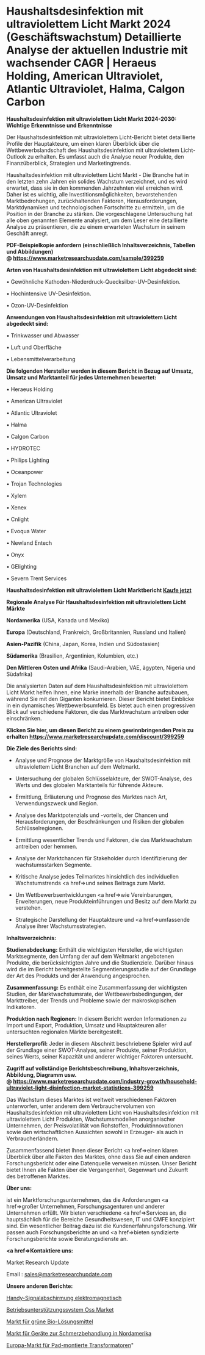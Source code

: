 # Haushaltsdesinfektion mit ultraviolettem Licht Markt 2024 (Geschäftswachstum) Detaillierte Analyse der aktuellen Industrie mit wachsender CAGR | Heraeus Holding, American Ultraviolet, Atlantic Ultraviolet, Halma, Calgon Carbon

<strong>Haushaltsdesinfektion mit ultraviolettem Licht Markt 2024-2030: Wichtige Erkenntnisse und Erkenntnisse</strong>

Der Haushaltsdesinfektion mit ultraviolettem Licht-Bericht bietet detaillierte Profile der Hauptakteure, um einen klaren Überblick über die Wettbewerbslandschaft des Haushaltsdesinfektion mit ultraviolettem Licht-Outlook zu erhalten. Es umfasst auch die Analyse neuer Produkte, den Finanzüberblick, Strategien und Marketingtrends.

Haushaltsdesinfektion mit ultraviolettem Licht Markt - Die Branche hat in den letzten zehn Jahren ein solides Wachstum verzeichnet, und es wird erwartet, dass sie in den kommenden Jahrzehnten viel erreichen wird. Daher ist es wichtig, alle Investitionsmöglichkeiten, bevorstehenden Marktbedrohungen, zurückhaltenden Faktoren, Herausforderungen, Marktdynamiken und technologischen Fortschritte zu ermitteln, um die Position in der Branche zu stärken. Die vorgeschlagene Untersuchung hat alle oben genannten Elemente analysiert, um dem Leser eine detaillierte Analyse zu präsentieren, die zu einem erwarteten Wachstum in seinem Geschäft anregt.

<strong><b>PDF-Beispielkopie anfordern (einschließlich Inhaltsverzeichnis, Tabellen und Abbildungen) @ </b></strong><strong><a href=https://www.marketresearchupdate.com/sample/399259><strong>https://www.marketresearchupdate.com/sample/399259</u></a></strong></strong>

<strong>Arten von Haushaltsdesinfektion mit ultraviolettem Licht abgedeckt sind:</strong>

• Gewöhnliche Kathoden-Niederdruck-Quecksilber-UV-Desinfektion.

• Hochintensive UV-Desinfektion.

• Ozon-UV-Desinfektion

<strong>Anwendungen von Haushaltsdesinfektion mit ultraviolettem Licht abgedeckt sind:</strong>

• Trinkwasser und Abwasser

• Luft und Oberfläche

• Lebensmittelverarbeitung

<strong>Die folgenden Hersteller werden in diesem Bericht in Bezug auf Umsatz, Umsatz und Marktanteil für jedes Unternehmen bewertet:</strong>

• Heraeus Holding

• American Ultraviolet

• Atlantic Ultraviolet

• Halma

• Calgon Carbon

• HYDROTEC

• Philips Lighting

• Oceanpower

• Trojan Technologies

• Xylem

• Xenex

• Cnlight

• Evoqua Water

• Newland Entech

• Onyx

• GElighting

• Severn Trent Services

<strong>Haushaltsdesinfektion mit ultraviolettem Licht Marktbericht <a href=https://www.marketresearchupdate.com/buynow/399259>Kaufe jetzt</a></strong>

<strong>Regionale Analyse Für Haushaltsdesinfektion mit ultraviolettem Licht Märkte</strong>

<strong>Nordamerika</strong> (USA, Kanada und Mexiko)

<strong>Europa</strong> (Deutschland, Frankreich, Großbritannien, Russland und Italien)

<strong>Asien-Pazifik</strong> (China, Japan, Korea, Indien und Südostasien)

<strong>Südamerika</strong> (Brasilien, Argentinien, Kolumbien, etc.)

<strong>Den Mittleren</strong> <strong>Osten und Afrika</strong> (Saudi-Arabien, VAE, ägypten, Nigeria und Südafrika)

Die analysierten Daten auf dem Haushaltsdesinfektion mit ultraviolettem Licht Markt helfen Ihnen, eine Marke innerhalb der Branche aufzubauen, während Sie mit den Giganten konkurrieren. Dieser Bericht bietet Einblicke in ein dynamisches Wettbewerbsumfeld. Es bietet auch einen progressiven Blick auf verschiedene Faktoren, die das Marktwachstum antreiben oder einschränken.

<strong>Klicken Sie hier, um diesen Bericht zu einem gewinnbringenden Preis zu erhalten
</strong><strong><a href=https://www.marketresearchupdate.com/discount/399259>https://www.marketresearchupdate.com/discount/399259</b></u></strong></a>

<strong>Die Ziele des Berichts sind:</strong>

- Analyse und Prognose der Marktgröße von Haushaltsdesinfektion mit ultraviolettem Licht Branchen auf dem Weltmarkt.

- Untersuchung der globalen Schlüsselakteure, der SWOT-Analyse, des Werts und des globalen Marktanteils für führende Akteure.

- Ermittlung, Erläuterung und Prognose des Marktes nach Art, Verwendungszweck und Region.

- Analyse des Marktpotenzials und -vorteils, der Chancen und Herausforderungen, der Beschränkungen und Risiken der globalen Schlüsselregionen.

- Ermittlung wesentlicher Trends und Faktoren, die das Marktwachstum antreiben oder hemmen.

- Analyse der Marktchancen für Stakeholder durch Identifizierung der wachstumsstarken Segmente.

- Kritische Analyse jedes Teilmarktes hinsichtlich des individuellen Wachstumstrends <a href=>und</a> seines Beitrags zum Markt.

- Um Wettbewerbsentwicklungen <a href=>wie</a> Vereinbarungen, Erweiterungen, neue Produkteinführungen und Besitz auf dem Markt zu verstehen.

- Strategische Darstellung der Hauptakteure und <a href=>umfas</a>sende Analyse ihrer Wachstumsstrategien.

<strong>Inhaltsverzeichnis:</strong>

<strong>Studienabdeckung:</strong> Enthält die wichtigsten Hersteller, die wichtigsten Marktsegmente, den Umfang der auf dem Weltmarkt angebotenen Produkte, die berücksichtigten Jahre und die Studienziele. Darüber hinaus wird die im Bericht bereitgestellte Segmentierungsstudie auf der Grundlage der Art des Produkts und der Anwendung angesprochen.

<strong>Zusammenfassung:</strong> Es enthält eine Zusammenfassung der wichtigsten Studien, der Marktwachstumsrate, der Wettbewerbsbedingungen, der Markttreiber, der Trends und Probleme sowie der makroskopischen Indikatoren.

<strong>Produktion nach Regionen:</strong> In diesem Bericht werden Informationen zu Import und Export, Produktion, Umsatz und Hauptakteuren aller untersuchten regionalen Märkte bereitgestellt.

<strong>Herstellerprofil:</strong> Jeder in diesem Abschnitt beschriebene Spieler wird auf der Grundlage einer SWOT-Analyse, seiner Produkte, seiner Produktion, seines Werts, seiner Kapazität und anderer wichtiger Faktoren untersucht.

<strong><b>Zugriff auf vollständige Berichtsbeschreibung, Inhaltsverzeichnis, Abbildung, Diagramm usw. @ </b></strong><strong><a href=https://www.marketresearchupdate.com/industry-growth/household-ultraviolet-light-disinfection-market-statistices-399259>https://www.marketresearchupdate.com/industry-growth/household-ultraviolet-light-disinfection-market-statistices-399259</a></strong>

Das Wachstum dieses Marktes ist weltweit verschiedenen Faktoren unterworfen, unter anderem dem Verbrauchervolumen von Haushaltsdesinfektion mit ultraviolettem Licht von Haushaltsdesinfektion mit ultraviolettem Licht Produkten, Wachstumsmodellen anorganischer Unternehmen, der Preisvolatilität von Rohstoffen, Produktinnovationen sowie den wirtschaftlichen Aussichten sowohl in Erzeuger- als auch in Verbraucherländern.

Zusammenfassend bietet Ihnen dieser Bericht <a href=>einen</a> klaren Überblick über alle Fakten des Marktes, ohne dass Sie auf einen anderen Forschungsbericht oder eine Datenquelle verweisen müssen. Unser Bericht bietet Ihnen alle Fakten über die Vergangenheit, Gegenwart und Zukunft des betroffenen Marktes.

<strong>Über uns:</strong>

 ist ein Marktforschungsunternehmen, das die Anforderungen <a href=>großer</a> Unternehmen, Forschungsagenturen und anderer Unternehmen erfüllt. Wir bieten verschiedene <a href=>Services</a> an, die hauptsächlich für die Bereiche Gesundheitswesen, IT und CMFE konzipiert sind. Ein wesentlicher Beitrag dazu ist die Kundenerfahrungsforschung. Wir passen auch Forschungsberichte an und <a href=>bieten</a> syndizierte Forschungsberichte sowie Beratungsdienste an.

<strong><a href=>Kontaktiere uns:</a></strong>

Market Research Update

Email : sales@marketresearchupdate.com

<strong>Unsere anderen Berichte:</strong>

<a href=https://www.linkedin.com/pulse/cell-phone-signal-shielding-electromagnetic>Handy-Signalabschirmung elektromagnetisch</a>

<a href=https://www.linkedin.com/pulse/operation-support-system-oss-market-size-industry>Betriebsunterstützungssystem Oss Market</a>

<a href=https://www.linkedin.com/pulse/green-bio-solvents-market-2023-analysis-growth-drivers>Markt für grüne Bio-Lösungsmittel</a>

<a href=https://www.linkedin.com/pulse/north-america-pain-management-drugs-devices-market>Markt für Geräte zur Schmerzbehandlung in Nordamerika</a>

<a href=https://www.linkedin.com/pulse/europe-pad-mounted-transformer-market-2023-data-analysis>Europa-Markt für Pad-montierte Transformatoren</a>"
